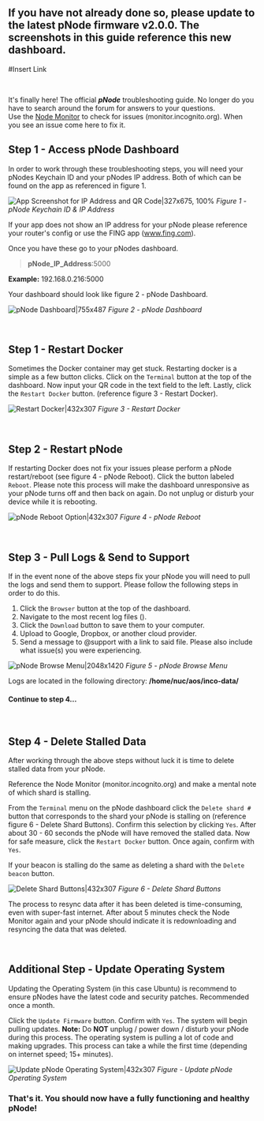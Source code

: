 ## If you have not already done so, please update to the latest pNode firmware v2.0.0. The screenshots in this guide reference this new dashboard.
#Insert Link

<br/>

It's finally here! The official ***pNode*** troubleshooting guide. No longer do you have to search around the forum for answers to your questions.
<br/>
Use the [Node Monitor](https://monitor.incognito.org/node-monitor) to check for issues (monitor.incognito.org).
When you see an issue come here to fix it.
<br/>
<h2>Step 1 - Access pNode Dashboard</h2>
In order to work through these troubleshooting steps, you will need your pNodes Keychain ID and your pNodes IP address. Both of which can be found on the app as referenced in figure 1.
<br/>

![App Screenshot for IP Address and QR Code|327x675, 100%](https://incognito-discourse.s3-us-west-2.amazonaws.com/original/2X/7/748c4f2fbe0789b7df1b2881c7e4d7ae4c86a855.png) 
*Figure 1 - pNode Keychain ID & IP Address*
<br/>


If your app does not show an IP address for your pNode please reference your router's config or use the FING app (www.fing.com).

Once you have these go to your pNodes dashboard. 

> **pNode_IP_Address**:5000

**Example:** 192.168.0.216:5000

Your dashboard should look like figure 2 - pNode Dashboard.

![pNode Dashboard|755x487](https://incognito-discourse.s3-us-west-2.amazonaws.com/original/2X/d/d61e14626723c02fa7b751411c1b2e44379780ee.png) 
*Figure 2 - pNode Dashboard*

<br/>
<h2>Step 1 - Restart Docker</h2>

Sometimes the Docker container may get stuck. Restarting docker is a simple as a few button clicks. Click on the `Terminal` button at the top of the dashboard. Now input your QR code in the text field to the left. Lastly, click the `Restart Docker` button. (reference figure 3 - Restart Docker).

![Restart Docker|432x307](https://incognito-discourse.s3-us-west-2.amazonaws.com/original/2X/5/50feb11e8d289227cd514a89ff48b39a44b00e51.png) 
*Figure 3 - Restart Docker*

<br/>
<h2>Step 2 - Restart pNode</h2>

If restarting Docker does not fix your issues please perform a pNode restart/reboot (see figure 4 - pNode Reboot). Click the button labeled `Reboot`. Please note this process will make the dashboard unresponsive as your pNode turns off and then back on again. Do not unplug or disturb your device while it is rebooting.

![pNode Reboot Option|432x307](https://incognito-discourse.s3-us-west-2.amazonaws.com/original/2X/4/4e3e1e8ab3eec9d35292ab9e953b65ffd6696d5c.png) 
*Figure 4 - pNode Reboot*

<br/>
<h2>Step 3 - Pull Logs & Send to Support</h2>

If in the event none of the above steps fix your pNode you will need to pull the logs and send them to support. Please follow the following steps in order to do this.

1. Click the `Browser` button at the top of the dashboard.
2. Navigate to the most recent log files ().
3. Click the `Download` button to save them to your computer.
4. Upload to Google, Dropbox, or another cloud provider.
5. Send a message to @support with a link to said file. Please also include what issue(s) you were experiencing.

![pNode Browse Menu|2048x1420](https://incognito-discourse.s3-us-west-2.amazonaws.com/original/2X/9/9dc291b0f2190985b78710724fc49ab378d18097.png) 
*Figure 5 - pNode Browse Menu*

Logs are located in the following directory:
**/home/nuc/aos/inco-data/**

<h4>Continue to step 4...</h4>

<br/>
<h2>Step 4 - Delete Stalled Data</h2>

After working through the above steps without luck it is time to delete stalled data from your pNode.

Reference the Node Monitor (monitor.incognito.org) and make a mental note of which shard is stalling. 

From the `Terminal` menu on the pNode dashboard click the `Delete shard #` button that corresponds to the shard your pNode is stalling on (reference figure 6 - Delete Shard Buttons). Confirm this selection by clicking `Yes`. After about 30 - 60 seconds the pNode will have removed the stalled data. Now for safe measure, click the `Restart Docker` button. Once again, confirm with `Yes`.

If your beacon is stalling do the same as deleting a shard with the `Delete beacon` button.

![Delete Shard Buttons|432x307](https://incognito-discourse.s3-us-west-2.amazonaws.com/original/2X/b/bff55c638ef02dae00490f0b0715f4b3710f62c8.png) 
*Figure 6 - Delete Shard Buttons*

The process to resync data after it has been deleted is time-consuming, even with super-fast internet. After about 5 minutes check the Node Monitor again and your pNode should indicate it is redownloading and resyncing the data that was deleted. 

<br/>
<h2>Additional Step - Update Operating System</h2>

Updating the Operating System (in this case Ubuntu) is recommend to ensure pNodes have the latest code and security patches. Recommended once a month.

Click the `Update Firmware` button. Confirm with `Yes`. The system will begin pulling updates. **Note:** Do **NOT** unplug / power down / disturb your pNode during this process. The operating system is pulling a lot of code and making upgrades. This process can take a while the first time (depending on internet speed; 15+ minutes). 

![Update pNode Operating System|432x307](upload://ro8SzhGmXHymKbT9EzuoPlgsgOI.png) 
*Figure  - Update pNode Operating System*
<br/>
<h3>That's it. You should now have a fully functioning and healthy pNode!</h3>
